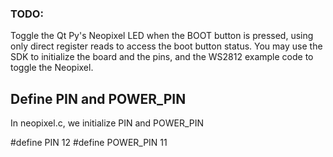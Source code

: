 ### TODO:

Toggle the Qt Py's Neopixel LED when the BOOT button is pressed, using only direct register reads to access the boot button status. You may use the SDK to initialize the board and the pins, and the WS2812 example code to toggle the Neopixel. 

## Define PIN and POWER_PIN

In neopixel.c, we initialize PIN and POWER_PIN 

#define PIN         12
#define POWER_PIN   11
